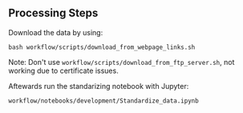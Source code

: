 ## Processing Steps
Download the data by using:
```
bash workflow/scripts/download_from_webpage_links.sh
```
Note: Don't use `workflow/scripts/download_from_ftp_server.sh`, not working due to certificate issues.

Aftewards run the standarizing notebook with Jupyter:
```
workflow/notebooks/development/Standardize_data.ipynb
```
